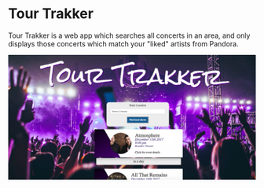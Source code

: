 # Tour Trakker

Tour Trakker is a web app which searches all concerts in an area, and only displays those concerts which match your "liked" artists from Pandora.


[![Tour Trakker](./tourtrakkerscreenshot.png)](https://www.youtube.com/watch?v=DnTONUHD_gc "Tour Trakker")
